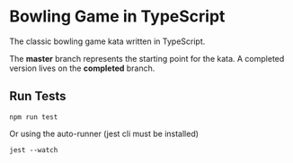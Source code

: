 # Bowling Game in TypeScript

The classic bowling game kata written in TypeScript.  

The __master__ branch represents the starting point for the kata.  A completed version lives on the __completed__ branch.


## Run Tests

    npm run test

Or using the auto-runner (jest cli must be installed)

    jest --watch


